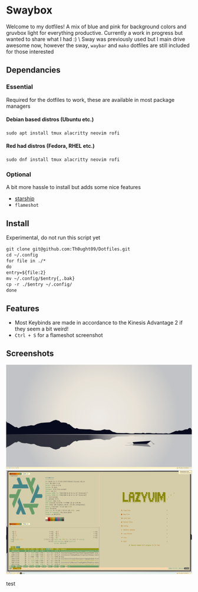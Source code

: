 # Swaybox

Welcome to my dotfiles! A mix of blue and pink for background colors and gruvbox light for everything productive. Currently a work in progress but wanted to share what I had :) \\
Sway was previously used but I main drive awesome now, however the sway, `waybar` and `mako` dotfiles are still included for those interested

## Dependancies

### Essential

Required for the dotfiles to work, these are available in most package managers

#### Debian based distros (Ubuntu etc.)

`sudo apt install tmux alacritty neovim rofi`

#### Red had distros (Fedora, RHEL etc.)

`sudo dnf install tmux alacritty neovim rofi`

### Optional

A bit more hassle to install but adds some nice features

- [starship](https://starship.rs/installing/)
- `flameshot`

## Install

Experimental, do not run this script yet

```
git clone git@github.com:Th0ught09/Dotfiles.git
cd ~/.config
for file in ./*
do
entry=${file:2}
mv ~/.config/$entry{,.bak}
cp -r ./$entry ~/.config/
done
```

## Features

- Most Keybinds are made in accordance to the Kinesis Advantage 2 if they seem a bit weird!
- `Ctrl + S` for a flameshot screenshot

## Screenshots

![Plain View](plain.png)
![Terminal View](terminal.png)

test
